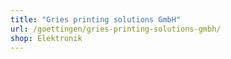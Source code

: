 ```yaml
---
title: "Gries printing solutions GmbH"
url: /goettingen/gries-printing-solutions-gmbh/
shop: Elektronik
---
```

